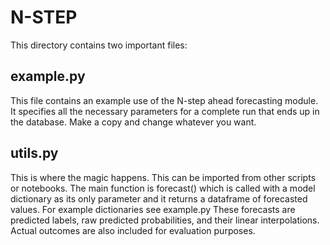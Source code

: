 # N-STEP

This directory contains two important files:

## example.py

This file contains an example use of the N-step ahead forecasting module.
It specifies all the necessary parameters for a complete run that ends
up in the database. 
Make a copy and change whatever you want. 


## utils.py

This is where the magic happens.
This can be imported from other scripts or notebooks. 
The main function is forecast() which is called with a model dictionary as
its only parameter and it returns a dataframe of forecasted values. 
For example dictionaries see example.py
These forecasts are predicted labels, raw predicted probabilities, and their 
linear interpolations. 
Actual outcomes are also included for evaluation purposes. 



